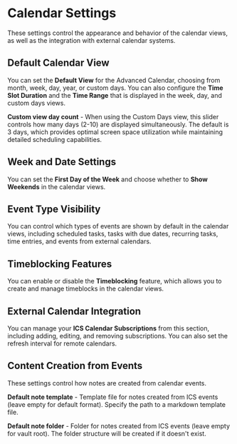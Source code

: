 # Calendar Settings

These settings control the appearance and behavior of the calendar views, as well as the integration with external calendar systems.

## Default Calendar View

You can set the **Default View** for the Advanced Calendar, choosing from month, week, day, year, or custom days. You can also configure the **Time Slot Duration** and the **Time Range** that is displayed in the week, day, and custom days views.

**Custom view day count** - When using the Custom Days view, this slider controls how many days (2-10) are displayed simultaneously. The default is 3 days, which provides optimal screen space utilization while maintaining detailed scheduling capabilities.

## Week and Date Settings

You can set the **First Day of the Week** and choose whether to **Show Weekends** in the calendar views.

## Event Type Visibility

You can control which types of events are shown by default in the calendar views, including scheduled tasks, tasks with due dates, recurring tasks, time entries, and events from external calendars.

## Timeblocking Features

You can enable or disable the **Timeblocking** feature, which allows you to create and manage timeblocks in the calendar views.

## External Calendar Integration

You can manage your **ICS Calendar Subscriptions** from this section, including adding, editing, and removing subscriptions. You can also set the refresh interval for remote calendars.

## Content Creation from Events

These settings control how notes are created from calendar events.

**Default note template** - Template file for notes created from ICS events (leave empty for default format). Specify the path to a markdown template file.

**Default note folder** - Folder for notes created from ICS events (leave empty for vault root). The folder structure will be created if it doesn't exist.
